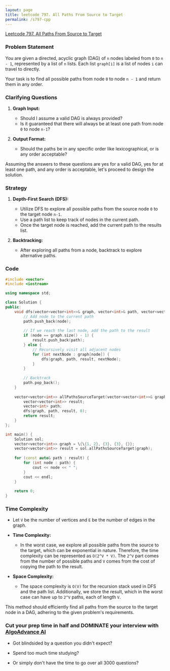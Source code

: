 ```yaml
---
layout: page
title: leetcode 797. All Paths From Source to Target
permalink: /s797-cpp
---
```

[Leetcode 797. All Paths From Source to Target](https://algoadvance.github.io/algoadvance/l797)
### Problem Statement

You are given a directed, acyclic graph (DAG) of `n` nodes labeled from `0` to `n - 1`, represented by a list of `n` lists. Each list `graph[i]` is a list of nodes `i` can travel to directly. 

Your task is to find all possible paths from node `0` to node `n - 1` and return them in any order.

### Clarifying Questions

1. **Graph Input:**
   - Should I assume a valid DAG is always provided?
   - Is it guaranteed that there will always be at least one path from node `0` to node `n-1`?

2. **Output Format:**
   - Should the paths be in any specific order like lexicographical, or is any order acceptable?

Assuming the answers to these questions are yes for a valid DAG, yes for at least one path, and any order is acceptable, let's proceed to design the solution.

### Strategy

1. **Depth-First Search (DFS):**
   - Utilize DFS to explore all possible paths from the source node `0` to the target node `n-1`.
   - Use a path list to keep track of nodes in the current path.
   - Once the target node is reached, add the current path to the results list.

2. **Backtracking:**
   - After exploring all paths from a node, backtrack to explore alternative paths.

### Code

```cpp
#include <vector>
#include <iostream>

using namespace std;

class Solution {
public:
    void dfs(vector<vector<int>>& graph, vector<int>& path, vector<vector<int>>& result, int node) {
        // Add node to the current path
        path.push_back(node);
        
        // If we reach the last node, add the path to the result
        if (node == graph.size() - 1) {
            result.push_back(path);
        } else {
            // Recursively visit all adjacent nodes
            for (int nextNode : graph[node]) {
                dfs(graph, path, result, nextNode);
            }
        }
        
        // Backtrack
        path.pop_back();
    }
    
    vector<vector<int>> allPathsSourceTarget(vector<vector<int>>& graph) {
        vector<vector<int>> result;
        vector<int> path;
        dfs(graph, path, result, 0);
        return result;
    }
};

int main() {
    Solution sol;
    vector<vector<int>> graph = \{\{1, 2}, {3}, {3}, {}};
    vector<vector<int>> result = sol.allPathsSourceTarget(graph);
    
    for (const auto& path : result) {
        for (int node : path) {
            cout << node << " ";
        }
        cout << endl;
    }
    
    return 0;
}
```

### Time Complexity

- Let `V` be the number of vertices and `E` be the number of edges in the graph.
- **Time Complexity:** 
  - In the worst case, we explore all possible paths from the source to the target, which can be exponential in nature. Therefore, the time complexity can be represented as `O(2^V * V)`. The `2^V` part comes from the number of possible paths and `V` comes from the cost of copying the path to the result.
  
- **Space Complexity:**
  - The space complexity is `O(V)` for the recursion stack used in DFS and the path list. Additionally, we store the result, which in the worst case can have up to `2^V` paths, each of length `V`.

This method should efficiently find all paths from the source to the target node in a DAG, adhering to the given problem's requirements.


### Cut your prep time in half and DOMINATE your interview with [AlgoAdvance AI](https://algoAdvance.com)

- Got blindsided by a question you didn't expect?

- Spend too much time studying?

- Or simply don't have the time to go over all 3000 questions?

